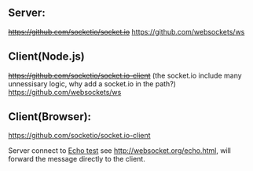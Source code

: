 ## Server:
~~https://github.com/socketio/socket.io~~
https://github.com/websockets/ws

## Client(Node.js)
~~https://github.com/socketio/socket.io-client~~
(the socket.io include many unnessisary logic, why add a socket.io in the path?)
https://github.com/websockets/ws

## Client(Browser):
https://github.com/socketio/socket.io-client

Server connect to [Echo test](ws://echo.websocket.org) see http://websocket.org/echo.html, will forward the message directly to the client.




